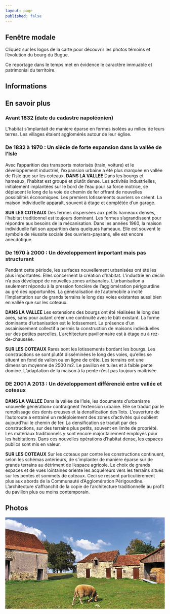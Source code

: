 ```yaml
---
layout: page
published: false
---
```


## Fenêtre modale
Cliquez sur les logos de la carte pour découvrir les photos témoins et l’évolution du bourg du Bugue.

Ce reportage dans le temps met en évidence le caractère immuable et patrimonial du territoire. 

## Informations


## En savoir plus

### Avant 1832 (date du cadastre napoléonien)
L’habitat s’implantait de manière éparse en fermes isolées au milieu de leurs terres.  Les villages étaient agglomérés autour de leur église.

### De 1832 à 1970 : Un siècle de forte expansion dans la vallée de l’Isle
Avec l’apparition des transports motorisés (train, voiture) et le développement industriel, l’expansion urbaine a été plus marquée en vallée de l’Isle que sur les coteaux.
**DANS LA VALLEE**
Dans les bourgs et hameaux, l’habitat est groupé et plutôt dense. Les activités industrielles, initialement implantées sur le bord de l’eau pour sa force motrice, se déplacent le long de la voie de chemin de fer offrant de nouvelles possibilités économiques. 
Les premiers lotissements ouvriers se créent. La maison individuelle apparaît, souvent à étage et complétée d’un garage.

**SUR LES COTEAUX**
Des fermes dispersées aux petits hameaux denses, l’habitat traditionnel est toujours dominant. Les fermes s’agrandissent pour répondre aux besoins de la mécanisation. Dans les années 1960, la maison individuelle fait son apparition dans quelques hameaux. Elle est souvent le symbole de réussite sociale des ouvriers-paysans, elle est encore anecdotique.


### De 1970 à 2000 : Un développement important mais pas structurant
Pendant cette période, les surfaces nouvellement urbanisées ont été les plus importantes. Elles concernent la création d’habitat. L’industrie en déclin n’a pas développé de nouvelles zones artisanales.
L’urbanisation a seulement répondu à la pression foncière de l’agglomération périgourdine au gré des opportunités.
La généralisation de l’automobile a incité l’implantation sur de grands terrains le long des voies existantes aussi bien en vallée que sur les coteaux.

**DANS LA VALLEE**
Les extensions des bourgs ont été réalisées le long des axes, sans pour autant créer une continuité avec le bâti existant. La forme dominante d’urbanisation est le lotissement. La présence d’un assainissement collectif a permis la construction de maisons individuelles sur des petites parcelles. L’architecture pavillonnaire est à étage ou à rez-de-chaussée.

**SUR LES COTEAUX**
Rares sont les lotissements bordant les bourgs. Les constructions se sont plutôt disséminées le long des voies, qu’elles se situent en fond de vallon ou en ligne de crête. Les terrains ont une dimension moyenne de 2500 m2. Le pavillon en tuiles et à faible pente domine.
L’adaptation de la maison à la pente n’est pas toujours maîtrisée.

### DE 2001 A 2013 : Un développement différencié entre vallée et coteaux

**DANS LA VALLEE**
Dans la vallée de l’Isle, les documents d’urbanisme «nouvelle génération» contraignent l’extension urbaine. Elle se traduit par le remplissage des dents creuses et la densification des îlots. L’ouverture de l’autoroute a entrainé un redéploiement des zones d’activités qui oublient aujourd’hui le chemin de fer.
La densification se traduit par des constructions, sur des terrains plus petits, souvent en limite de propriété. Les matériaux traditionnels y sont encore majoritairement employés pour les habitations.
Dans ces nouvelles opérations d’habitat dense, les espaces publics sont mis en valeur.

**SUR LES COTEAUX**
Sur les coteaux par contre les constructions continuent, selon les schémas antérieurs, de s’implanter de manière éparse sur de grands terrains au détriment de l’espace agricole.
Le choix de grands espaces et de vues lointaines oriente les acquéreurs vers les terrains situés sur les pentes et sommets de coteaux. Ceci se ressent particulièrement plus aux abords de la Communauté d’Agglomération Périgourdine. L’architecture s’affranchit de la copie de l’architecture traditionnelle au profit du pavillon plus ou moins contemporain.





## Photos
![mouton](data/images/26/histoire/CAUSSESVEZERE_P14_02.jpg)